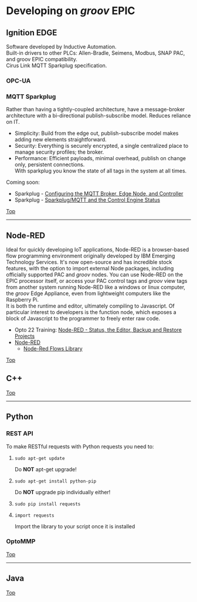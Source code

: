 # Developing on _groov_ EPIC

<a name="Top"></a>

## Ignition EDGE

Software developed by Inductive Automation.<br>
Built-in drivers to other PLCs: Allen-Bradle, Seimens, Modbus, SNAP PAC, and groov EPIC compatibility.<br>
Cirus Link MQTT Sparkplug specification.<br>

### OPC-UA

>

### MQTT Sparkplug

Rather than having a tightly-coupled architecture, have a message-broker architecture with a bi-directional publish-subscribe model. Reduces reliance on IT.
* Simplicity: Build from the edge out, publish-subscribe model makes adding new elements straightforward.<br>
* Security: Everything is securely encrypted, a single centralized  place to manage security profiles; the broker.<br>
* Performance: Efficient payloads, minimal overhead, publish on change only, persistent connections.<br>
    With sparkplug you know the state of all tags in the system at all times.

Coming soon:
* Sparkplug - [Configuring the MQTT Broker, Edge Node, and Controller](https://training.opto22.com/sparkplug-configure-the-mqtt-broker-edge-node-and-controller/192670 "training.opto22")<br>
* Sparkplug - [Sparkplug/MQTT and the Control Engine Status](https://training.opto22.com/sparkplug-status-view-for-sparkplug-and-the-control-engine/192716 "training.opto22")<br>

[Top](#Top)

-----

## Node-RED

Ideal for quickly developing IoT applications, Node-RED is a browser-based flow programming environment originally developed by IBM Emerging Technology Services. It's now open-source and has incredible stock features, with the option to import external Node packages, including officially supported PAC and _groov_ nodes. You can use Node-RED on the EPIC processor itself, or access your PAC control tags and _groov_ view tags from another system running Node-RED like a windows or linux computer, the _groov_ Edge Appliance, even from lightweight computers like the Raspberry Pi.<br>
It is both the runtime and editor, ultimately compiling to Javascript. Of particular interest to developers is the function node, which exposes a block of Javascript to the programmer to freely enter raw code.<br>

* Opto 22 Training: [Node-RED - Status, the Editor, Backup and Restore Projects](https://training.opto22.com/series/groov-epic-training-series/node-red-launch-the-editor-view-status-manage-project "training.opto22")<br>
* [Node-RED](https://nodered.org/ "NodeRED.org")
    * [Node-Red Flows Library](https://flows.nodered.org/ "flows.NodeRED.org")

[Top](#Top)

## C++

>

[Top](#Top)

-----

## Python

### REST API

To make RESTful requests with Python requests you need to:

1. `sudo apt-get update`

    Do **NOT** apt-get upgrade!
2. `sudo apt-get install python-pip`

    Do **NOT** upgrade pip individually either!
3. `sudo pip install requests`

4. `import requests`

    Import the library to your script once it is installed

### OptoMMP


[Top](#Top)

-----

## Java

>

[Top](#Top)